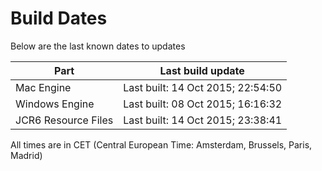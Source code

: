 # Build Dates

Below are the last known dates to updates

Part | Last build update
-----|-----
Mac Engine | Last built: 14 Oct 2015; 22:54:50
Windows Engine | Last built: 08 Oct 2015; 16:16:32
JCR6 Resource Files | Last built: 14 Oct 2015; 23:38:41
All times are in CET (Central European Time: Amsterdam, Brussels, Paris, Madrid)



